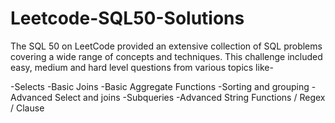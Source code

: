 # Leetcode-SQL50-Solutions

The SQL 50 on LeetCode provided an extensive collection of SQL problems covering a wide range of concepts and techniques. This challenge included easy, medium and hard level questions from various topics like-

-Selects
-Basic Joins
-Basic Aggregate Functions
-Sorting and grouping
-Advanced Select and joins
-Subqueries
-Advanced String Functions / Regex / Clause
